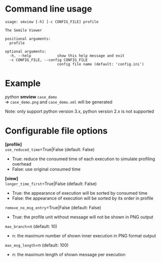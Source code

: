 # Command line usage
```
usage: smview [-h] [-c CONFIG_FILE] profile

The Semile Viewer

positional arguments:
  profile

optional arguments:
  -h, --help            show this help message and exit
  -c CONFIG_FILE, --config CONFIG_FILE
                        config file name (default: 'config.ini')
```

# Example
  _python_ **smview** `case_demo`  
  => `case_demo.png` and `case_demo.xml` will be generated  
  
  Note: only support python version 3.x, python version 2.x is not supported  
  
# Configurable file options 

**[profile]**  
`use_reduced_time`=True|False (default: False)  
* True: reduce the consumed time of each execution to simulate profiling overhead  
* False: use original consumed time  
  
**[view]**  
`longer_time_first`=True|False (default: False)  
* True: the appearance of execution will be sorted by consumed time  
* False: the appearance of execution will be sorted by its order in profile  
   
`remove_no_msg_entry`=True|False (default: False)  
* True: the profile unit without message will not be shown in PNG output  
  
`max_branch`=n (default: 10)  
* n: the maximum number of shown inner execution in PNG format output   
  
`max_msg_length`=n (default: 100)  
* n: the maximum length of shown message per execution  
